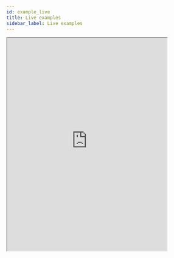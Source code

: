 ```yaml
---
id: example_live
title: Live examples
sidebar_label: Live examples
---
```


<iframe src="https://instawork.github.io/hyperview/" height="560" width="420"></iframe>
